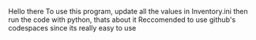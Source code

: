 Hello there
To use this program, update all the values in Inventory.ini then run the code with python, thats about it
Reccomended to use github's codespaces since its really easy to use
